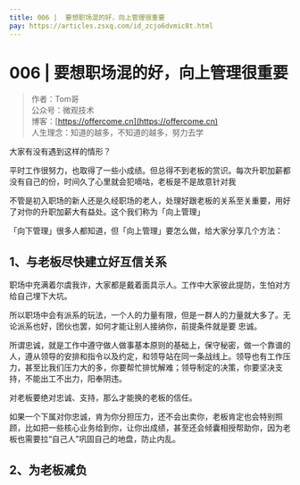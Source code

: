 ```yaml
---
title: 006 |  要想职场混的好，向上管理很重要
pay: https://articles.zsxq.com/id_zcjo6dvmic8t.html
---
```


#  006 |  要想职场混的好，向上管理很重要

> 作者：Tom哥
> <br/>公众号：微观技术
> <br/> 博客：[https://offercome.cn](https://offercome.cn)
> <br/> 人生理念：知道的越多，不知道的越多，努力去学



大家有没有遇到这样的情形？

平时工作很努力，也取得了一些小成绩。但总得不到老板的赏识。每次升职加薪都没有自己的份，时间久了心里就会犯嘀咕，老板是不是故意针对我

不管是初入职场的新人还是久经职场的老人，处理好跟老板的关系至关重要，用好了对你的升职加薪大有益处。这个我们称为「向上管理」

「向下管理」很多人都知道，但「向上管理」要怎么做，给大家分享几个方法：

## 1、与老板尽快建立好互信关系

职场中充满着尔虞我诈，大家都是戴着面具示人。工作中大家彼此提防，生怕对方给自己埋下大坑。

所以职场中会有派系的玩法，一个人的力量有限，但是一群人的力量就大多了。无论派系也好，团伙也罢，如何才能让别人接纳你，前提条件就是要 忠诚。

所谓忠诚，就是工作中遵守做人做事基本原则的基础上，保守秘密，做一个靠谱的人，遵从领导的安排和指令以及约定，和领导站在同一条战线上。领导也有工作压力，甚至比我们压力大的多，你要帮忙排忧解难；领导制定的决策，你要坚决支持，不能出工不出力，阳奉阴违。

对老板要绝对忠诚、支持，那么才能换的老板的信任。

如果一个下属对你忠诚，肯为你分担压力，还不会出卖你，老板肯定也会特别照顾，比如把一些核心业务给到你，让你出成绩，甚至还会倾囊相授帮助你，因为老板也需要拉“自己人”巩固自己的地盘，防止内乱。

## 2、为老板减负
